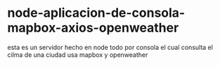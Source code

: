 # node-aplicacion-de-consola-mapbox-axios-openweather
esta es un servidor hecho en node todo por consola el cual consulta el cilma de una ciudad usa mapbox y openweather
